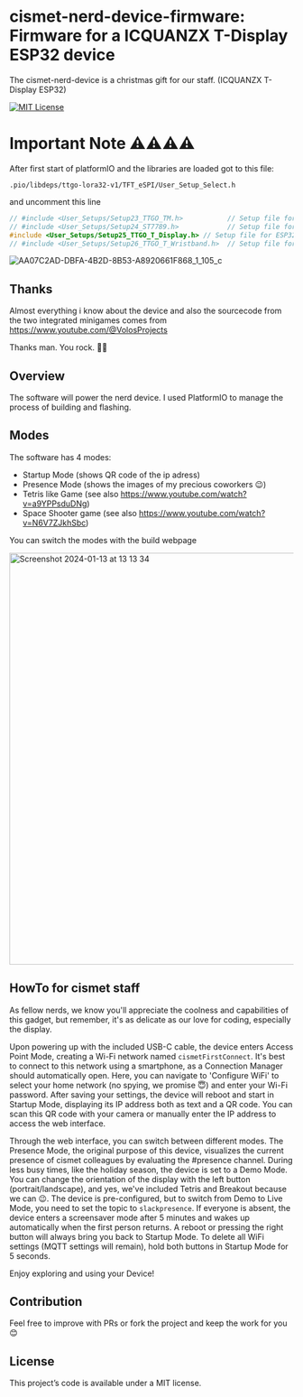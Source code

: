 # cismet-nerd-device-firmware: Firmware for a ICQUANZX T-Display ESP32 device

The cismet-nerd-device is a christmas gift for our staff. (ICQUANZX T-Display ESP32)

[![MIT License](https://img.shields.io/badge/License-MIT-green.svg)](https://choosealicense.com/licenses/mit/)

# Important Note ⚠️⚠️⚠️⚠️

After first start of platformIO and the libraries are loaded got to this file:

`.pio/libdeps/ttgo-lora32-v1/TFT_eSPI/User_Setup_Select.h`

and uncomment this line

```c++
// #include <User_Setups/Setup23_TTGO_TM.h>           // Setup file for ESP32 and TTGO TM ST7789 SPI bus TFT
// #include <User_Setups/Setup24_ST7789.h>            // Setup file for DSTIKE/ESP32/ESP8266 configured for ST7789 240 x 240
#include <User_Setups/Setup25_TTGO_T_Display.h> // Setup file for ESP32 and TTGO T-Display ST7789V SPI bus TFT
// #include <User_Setups/Setup26_TTGO_T_Wristband.h>  // Setup file for ESP32 and TTGO T-Wristband ST7735 SPI bus TFT

```

![AA07C2AD-DBFA-4B2D-8B53-A8920661F868_1_105_c](https://github.com/cismet/cismet-nerd-device-firmware/assets/837211/664f3852-9506-47e6-8c13-2e2e0b74784e)

## Thanks

Almost everything i know about the device and also the sourcecode from the two integrated minigames comes from https://www.youtube.com/@VolosProjects

Thanks man. You rock. 🤘🏼

## Overview

The software will power the nerd device. I used PlatformIO to manage the process of building and flashing.

## Modes

The software has 4 modes:

- Startup Mode (shows QR code of the ip adress)
- Presence Mode (shows the images of my precious coworkers 😉)
- Tetris like Game (see also https://www.youtube.com/watch?v=a9YPPsduDNg)
- Space Shooter game (see also https://www.youtube.com/watch?v=N6V7ZJkhSbc)

You can switch the modes with the build webpage

<img width="730" alt="Screenshot 2024-01-13 at 13 13 34" src="https://github.com/cismet/cismet-nerd-device-firmware/assets/837211/840e853a-849a-4421-9cd3-588441f01999">

## HowTo for cismet staff

As fellow nerds, we know you'll appreciate the coolness and capabilities of this gadget, but remember, it's as delicate as our love for coding, especially the display.

Upon powering up with the included USB-C cable, the device enters Access Point Mode, creating a Wi-Fi network named `cismetFirstConnect`. It's best to connect to this network using a smartphone, as a Connection Manager should automatically open. Here, you can navigate to 'Configure WiFi' to select your home network (no spying, we promise 😇) and enter your Wi-Fi password. After saving your settings, the device will reboot and start in Startup Mode, displaying its IP address both as text and a QR code. You can scan this QR code with your camera or manually enter the IP address to access the web interface.

Through the web interface, you can switch between different modes. The Presence Mode, the original purpose of this device, visualizes the current presence of cismet colleagues by evaluating the #presence channel. During less busy times, like the holiday season, the device is set to a Demo Mode. You can change the orientation of the display with the left button (portrait/landscape), and yes, we've included Tetris and Breakout because we can 😉. The device is pre-configured, but to switch from Demo to Live Mode, you need to set the topic to `slackpresence`. If everyone is absent, the device enters a screensaver mode after 5 minutes and wakes up automatically when the first person returns. A reboot or pressing the right button will always bring you back to Startup Mode. To delete all WiFi settings (MQTT settings will remain), hold both buttons in Startup Mode for 5 seconds.

Enjoy exploring and using your Device!

## Contribution

Feel free to improve with PRs or fork the project and keep the work for you 😊

## License

This project’s code is available under a MIT license.
